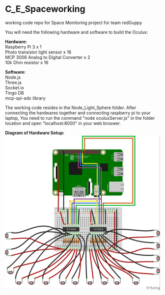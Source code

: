 # C_E_Spaceworking
working code repo for Space Monitoring project for team redGuppy

You will need the following hardware and software to build the Oculux: <br/>

<b>Hardware:</b><br/>
Raspberry Pi 3 x 1 <br/>
Photo transistor light sensor x 16 <br/>
MCP 3008 Analog to Digital Converter x 2 <br/>
10k Ohm resistor x 16 <br/>

<b>Software:</b><br/>
Node.js<br/>
Three.js<br/>
Socket.io<br/>
Tingo DB<br/>
mcp-spi-adc library<br/>

The working code resides in the Node_Light_Sphere folder. After connecting the hardwares together and connecting raspberry pi to your laptop, You need to run the command "node oculuxServer.js" in the folder location and open "localhost:8000" in your web broswer.

<b>Diagram of Hardware Setup:</b><br/>
<img src="https://github.com/ID6763Fall2016/C_E_Spaceworking/blob/master/Node_Light_Sphere/Oculux%20Fritz.jpg"></img>

